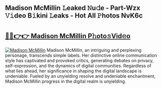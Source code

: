 ## Madison McMillin 𝙻eaked 𝙽u𝚍e - Part-Wzx 𝚅𝚒deo B𝚒kini 𝙻eaks - Hot All 𝙿hotos NvK6c

# <h2><a href="http://ld271v.urlbe.top/?page=Madison+McMillin">🔗🔗👉👉 Madison McMillin P𝚑oto𝚜Vid𝚎o</a></h2>

[![Madison McMillin](https://i.imgur.com/eBuTRDB.gif)](http://ld271v.urlbe.top/?page=Madison+McMillin)
Madison McMillin, an intriguing and perplexing personage, transcends simple labels. Her distinctive online communication style has captivated and provoked critics, generating debates on privacy, self-expression, and the dynamics of digital communities. Regardless of what lies ahead, her significance in shaping the digital landscape is undeniable. Fueled by an unyielding resolve and undeniable enchantment, Madison McMillin progress in the digital realm is unyielding.
